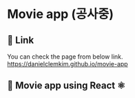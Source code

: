 # Movie app (공사중)

## :rabbit: Link

You can check the page from below link. <br>
https://danielclemkim.github.io/movie-app

## :rabbit: Movie app using React ⚛️

